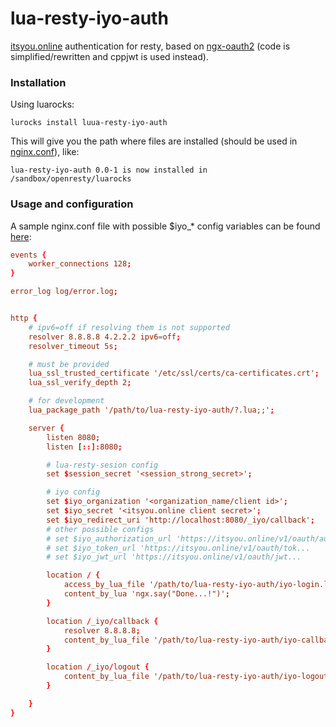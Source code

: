 # lua-resty-iyo-auth
[itsyou.online](https://itsyou.online) authentication for resty, based on [ngx-oauth2](https://github.com/jirutka/ngx-oauth) (code is simplified/rewritten and cppjwt is used instead).

### Installation
Using luarocks:

`lurocks install luua-resty-iyo-auth`

This will give you the path where files are installed (should be used in [nginx.conf](#Usage)), like:

`lua-resty-iyo-auth 0.0-1 is now installed in /sandbox/openresty/luarocks`

### Usage and configuration
A sample nginx.conf file with possible $iyo_* config variables can be found [here](conf/nginx.example.conf):

```conf
events {
    worker_connections 128;
}

error_log log/error.log;


http {
    # ipv6=off if resolving them is not supported
    resolver 8.8.8.8 4.2.2.2 ipv6=off;
    resolver_timeout 5s;

    # must be provided
    lua_ssl_trusted_certificate '/etc/ssl/certs/ca-certificates.crt';
    lua_ssl_verify_depth 2;

    # for development
    lua_package_path '/path/to/lua-resty-iyo-auth/?.lua;;';

    server {
        listen 8080;
        listen [::]:8080;

        # lua-resty-sesion config
        set $session_secret '<session_strong_secret>';

        # iyo config
        set $iyo_organization '<organization_name/client id>';
        set $iyo_secret '<itsyou.online client secret>';
        set $iyo_redirect_uri 'http://localhost:8080/_iyo/callback';
        # other possible configs
        # set $iyo_authorization_url 'https://itsyou.online/v1/oauth/auth...
        # set $iyo_token_url 'https://itsyou.online/v1/oauth/tok...
        # set $iyo_jwt_url 'https://itsyou.online/v1/oauth/jwt...

        location / {
            access_by_lua_file '/path/to/lua-resty-iyo-auth/iyo-login.lua';
            content_by_lua 'ngx.say("Done...!")';
        }

        location /_iyo/callback {
            resolver 8.8.8.8;
            content_by_lua_file '/path/to/lua-resty-iyo-auth/iyo-callback.lua';
        }

        location /_iyo/logout {
            content_by_lua_file '/path/to/lua-resty-iyo-auth/iyo-logout.lua';
        }

    }
}
```
